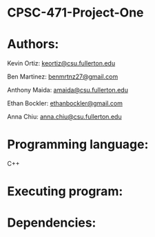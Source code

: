 # CPSC-471-Project-One

# Authors:

Kevin Ortiz: keortiz@csu.fullerton.edu  

Ben Martinez: benmrtnz27@gmail.com  

Anthony Maida: amaida@csu.fullerton.edu  

Ethan Bockler: ethanbockler@gmail.com  

Anna Chiu: anna.chiu@csu.fullerton.edu  


# Programming language: 
C++

# Executing program:

# Dependencies:
